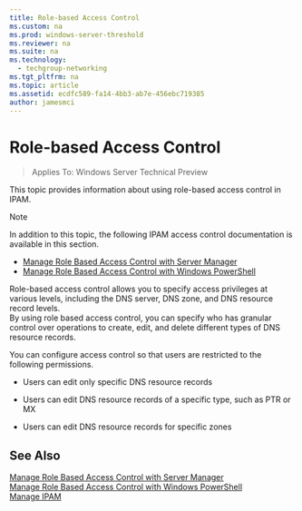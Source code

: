 ```yaml
---
title: Role-based Access Control
ms.custom: na
ms.prod: windows-server-threshold
ms.reviewer: na
ms.suite: na
ms.technology: 
  - techgroup-networking
ms.tgt_pltfrm: na
ms.topic: article
ms.assetid: ecdfc589-fa14-4bb3-ab7e-456ebc719385
author: jamesmci
---
```

# Role-based Access Control

>Applies To: Windows Server Technical Preview

This topic provides information about using role-based access control in IPAM.  
  
> [!NOTE]  
> In addition to this topic, the following IPAM access control  documentation is available in this section.  
>   
> -   [Manage Role Based Access Control with Server Manager](../../technologies/ipam/Manage-Role-Based-Access-Control-with-Server-Manager.md)  
> -   [Manage Role Based Access Control with Windows PowerShell](../../technologies/ipam/Manage-Role-Based-Access-Control-with-Windows-PowerShell.md)  
  
Role-based access control allows you to specify access privileges at various levels, including the DNS server, DNS zone, and DNS resource record levels.  
By using role based access control, you can specify who has granular control over operations to create, edit, and delete different types of DNS resource records.  
  
You can configure access control so that users are restricted to the following permissions.  
  
-   Users can edit only specific DNS resource records  
  
-   Users can edit DNS resource records of a specific type, such as PTR or MX  
  
-   Users can edit DNS resource records for specific zones  
  
## See Also  
[Manage Role Based Access Control with Server Manager](../../technologies/ipam/Manage-Role-Based-Access-Control-with-Server-Manager.md)  
[Manage Role Based Access Control with Windows PowerShell](../../technologies/ipam/Manage-Role-Based-Access-Control-with-Windows-PowerShell.md)  
[Manage IPAM](Manage-IPAM.md)  
  


